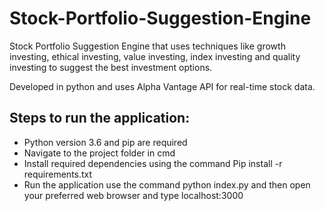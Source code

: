 # Stock-Portfolio-Suggestion-Engine

Stock Portfolio Suggestion Engine that uses techniques like growth investing, ethical investing, value investing, index investing and quality investing to suggest the best investment options.

Developed in python and uses Alpha Vantage API for real-time stock data.

## Steps to run the application:

- Python version 3.6 and pip are required
- Navigate to the project folder in cmd
- Install required dependencies using the command
  Pip install -r requirements.txt
- Run the application use the command python index.py and then open your preferred web browser and type localhost:3000
